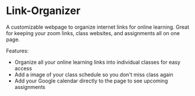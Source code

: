 # Link-Organizer
A customizable webpage to organize internet links for online learning. Great for keeping your 
zoom links, class websites, and assignments all on one page.

Features:

* Organize all your online learning links into individual classes for easy access
* Add a image of your class schedule so you don't miss class again
* Add your Google calendar directly to the page to see upcoming assignments
